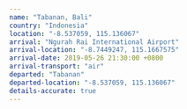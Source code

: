 ```yaml
---
name: "Tabanan, Bali"
country: "Indonesia"
location: "-8.537059, 115.136067"
arrival: "Ngurah Rai International Airport"
arrival-location: "-8.7449247, 115.1667575"
arrival-date: 2019-05-26 21:30:00 +0800
arrival-transport: "air"
departed: "Tabanan"
departed-location: "-8.537059, 115.136067"
details-accurate: true
---
```

